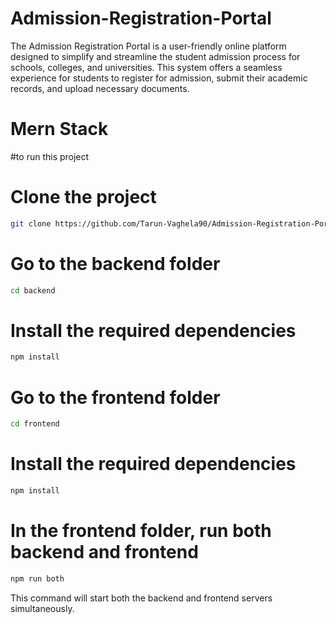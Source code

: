 # Admission-Registration-Portal
The Admission Registration Portal is a user-friendly online platform designed to simplify and streamline the student admission process for schools, colleges, and universities. This system offers a seamless experience for students to register for admission, submit their academic records, and upload necessary documents.
# Mern Stack
#to run this project


# Clone the project

```bash
git clone https://github.com/Tarun-Vaghela90/Admission-Registration-Portal.git
```

# Go to the backend folder
```bash
cd backend
```

# Install the required dependencies
```bash
npm install
```

# Go to the frontend folder
```bash
cd frontend
```

# Install the required dependencies
```bash
npm install
```

# In the frontend folder, run both backend and frontend
```bash
npm run both
```

This command will start both the backend and frontend servers simultaneously.

